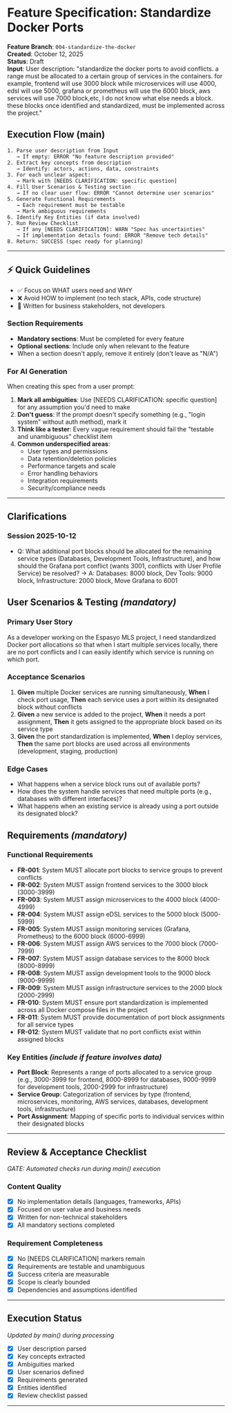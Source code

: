 # Feature Specification: Standardize Docker Ports

**Feature Branch**: `004-standardize-the-docker`  
**Created**: October 12, 2025  
**Status**: Draft  
**Input**: User description: "standardize the docker ports to avoid conflicts. a range must be allocated to a certain group of services in the containers. for example, frontend will use 3000 block while microservices will use 4000, edsl will use 5000, grafana or prometheus will use the 6000 block, aws services will use 7000 block,etc, I do not know what else needs a block. these blocks once identified and standardized, must be implemented across the project."

## Execution Flow (main)
```
1. Parse user description from Input
   → If empty: ERROR "No feature description provided"
2. Extract key concepts from description
   → Identify: actors, actions, data, constraints
3. For each unclear aspect:
   → Mark with [NEEDS CLARIFICATION: specific question]
4. Fill User Scenarios & Testing section
   → If no clear user flow: ERROR "Cannot determine user scenarios"
5. Generate Functional Requirements
   → Each requirement must be testable
   → Mark ambiguous requirements
6. Identify Key Entities (if data involved)
7. Run Review Checklist
   → If any [NEEDS CLARIFICATION]: WARN "Spec has uncertainties"
   → If implementation details found: ERROR "Remove tech details"
8. Return: SUCCESS (spec ready for planning)
```

---

## ⚡ Quick Guidelines
- ✅ Focus on WHAT users need and WHY
- ❌ Avoid HOW to implement (no tech stack, APIs, code structure)
- 👥 Written for business stakeholders, not developers

### Section Requirements
- **Mandatory sections**: Must be completed for every feature
- **Optional sections**: Include only when relevant to the feature
- When a section doesn't apply, remove it entirely (don't leave as "N/A")

### For AI Generation
When creating this spec from a user prompt:
1. **Mark all ambiguities**: Use [NEEDS CLARIFICATION: specific question] for any assumption you'd need to make
2. **Don't guess**: If the prompt doesn't specify something (e.g., "login system" without auth method), mark it
3. **Think like a tester**: Every vague requirement should fail the "testable and unambiguous" checklist item
4. **Common underspecified areas**:
   - User types and permissions
   - Data retention/deletion policies  
   - Performance targets and scale
   - Error handling behaviors
   - Integration requirements
   - Security/compliance needs

---

## Clarifications

### Session 2025-10-12
- Q: What additional port blocks should be allocated for the remaining service types (Databases, Development Tools, Infrastructure), and how should the Grafana port conflict (wants 3001, conflicts with User Profile Service) be resolved? → A: Databases: 8000 block, Dev Tools: 9000 block, Infrastructure: 2000 block, Move Grafana to 6001

## User Scenarios & Testing *(mandatory)*

### Primary User Story
As a developer working on the Espasyo MLS project, I need standardized Docker port allocations so that when I start multiple services locally, there are no port conflicts and I can easily identify which service is running on which port.

### Acceptance Scenarios
1. **Given** multiple Docker services are running simultaneously, **When** I check port usage, **Then** each service uses a port within its designated block without conflicts
2. **Given** a new service is added to the project, **When** it needs a port assignment, **Then** it gets assigned to the appropriate block based on its service type
3. **Given** the port standardization is implemented, **When** I deploy services, **Then** the same port blocks are used across all environments (development, staging, production)

### Edge Cases
- What happens when a service block runs out of available ports?
- How does the system handle services that need multiple ports (e.g., databases with different interfaces)?
- What happens when an existing service is already using a port outside its designated block?

## Requirements *(mandatory)*

### Functional Requirements
- **FR-001**: System MUST allocate port blocks to service groups to prevent conflicts
- **FR-002**: System MUST assign frontend services to the 3000 block (3000-3999)
- **FR-003**: System MUST assign microservices to the 4000 block (4000-4999)
- **FR-004**: System MUST assign eDSL services to the 5000 block (5000-5999)
- **FR-005**: System MUST assign monitoring services (Grafana, Prometheus) to the 6000 block (6000-6999)
- **FR-006**: System MUST assign AWS services to the 7000 block (7000-7999)
- **FR-007**: System MUST assign database services to the 8000 block (8000-8999)
- **FR-008**: System MUST assign development tools to the 9000 block (9000-9999)
- **FR-009**: System MUST assign infrastructure services to the 2000 block (2000-2999)
- **FR-010**: System MUST ensure port standardization is implemented across all Docker compose files in the project
- **FR-011**: System MUST provide documentation of port block assignments for all service types
- **FR-012**: System MUST validate that no port conflicts exist within assigned blocks

### Key Entities *(include if feature involves data)*
- **Port Block**: Represents a range of ports allocated to a service group (e.g., 3000-3999 for frontend, 8000-8999 for databases, 9000-9999 for development tools, 2000-2999 for infrastructure)
- **Service Group**: Categorization of services by type (frontend, microservices, monitoring, AWS services, databases, development tools, infrastructure)
- **Port Assignment**: Mapping of specific ports to individual services within their designated blocks

---

## Review & Acceptance Checklist
*GATE: Automated checks run during main() execution*

### Content Quality
- [x] No implementation details (languages, frameworks, APIs)
- [x] Focused on user value and business needs
- [x] Written for non-technical stakeholders
- [x] All mandatory sections completed

### Requirement Completeness
- [x] No [NEEDS CLARIFICATION] markers remain
- [x] Requirements are testable and unambiguous  
- [x] Success criteria are measurable
- [x] Scope is clearly bounded
- [x] Dependencies and assumptions identified

---

## Execution Status
*Updated by main() during processing*

- [x] User description parsed
- [x] Key concepts extracted
- [x] Ambiguities marked
- [x] User scenarios defined
- [x] Requirements generated
- [x] Entities identified
- [x] Review checklist passed

---

